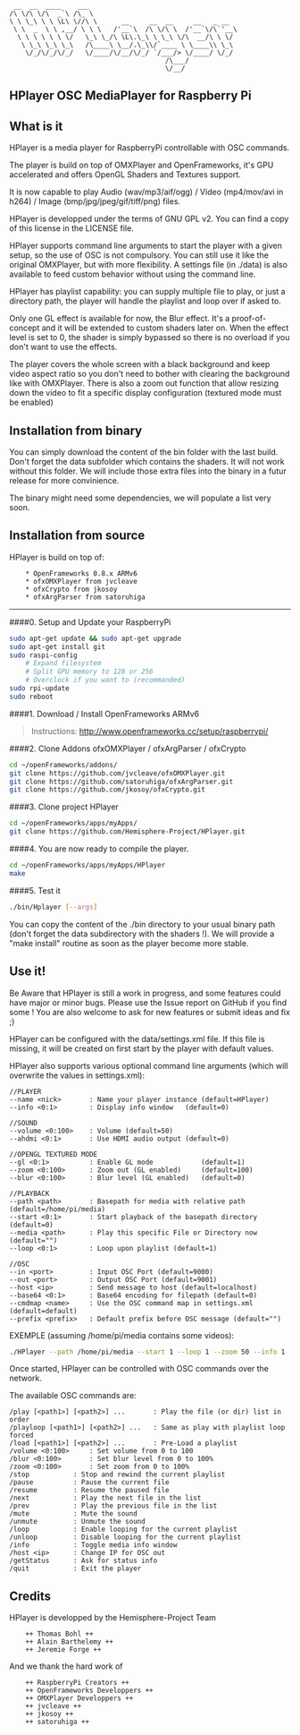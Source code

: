 ```
 __  __  ____    ___                                     
/\ \/\ \/\  _`\ /\_ \                                    
\ \ \_\ \ \ \L\ \//\ \      __     __  __     __   _ __  
 \ \  _  \ \ ,__/ \ \ \   /'__`\  /\ \/\ \  /'__`\/\`'__\
  \ \ \ \ \ \ \/   \_\ \_/\ \L\.\_\ \ \_\ \/\  __/\ \ \/ 
   \ \_\ \_\ \_\   /\____\ \__/.\_\\/`____ \ \____\\ \_\ 
    \/_/\/_/\/_/   \/____/\/__/\/_/ `/___/> \/____/ \/_/ 
                                       /\___/            
                                       \/__/             
```

HPlayer OSC MediaPlayer for Raspberry Pi
-------------


What is it
-------------

HPlayer is a media player for RaspberryPi controllable with OSC commands.

The player is build on top of OMXPlayer and OpenFrameworks,
it's GPU accelerated and offers OpenGL Shaders and Textures support.

It is now capable to play Audio (wav/mp3/aif/ogg) / Video (mp4/mov/avi in h264) / Image (bmp/jpg/jpeg/gif/tiff/png) files.

HPlayer is developped under the terms of GNU GPL v2.
You can find a copy of this license in the LICENSE file.

HPlayer supports command line arguments to start the player with a given setup, so the use of OSC is not compulsory. You can still use it like the original OMXPlayer, but with more flexibility.
A settings file (in ./data) is also available to feed custom behavior without using the command line.

HPlayer has playlist capability: you can supply multiple file to play, or just a directory path, the player will handle the playlist and loop over if asked to.

Only one GL effect is available for now, the Blur effect.
It's a proof-of-concept and it will be extended to custom shaders later on.
When the effect level is set to 0, the shader is simply bypassed so there is no overload if you don't want to use the effects.

The player covers the whole screen with a black background and keep video aspect ratio so you don't need to bother with clearing the background like with OMXPlayer. There is also a zoom out function that allow resizing down the video to fit a specific display configuration (textured mode must be enabled)


Installation from binary
-------------

You can simply download the content of the bin folder with the last build.
Don't forget the data subfolder which contains the shaders. It will not work without this folder. We will include those extra files into the binary in a futur release for more convinience.

The binary might need some dependencies, we will populate a list very soon.


Installation from source
-------------

HPlayer is build on top of:
```
	* OpenFrameworks 0.8.x ARMv6
	* ofxOMXPlayer from jvcleave
	* ofxCrypto from jkosoy 
	* ofxArgParser from satoruhiga
```

---

####0. Setup and Update your RaspberryPi 
```bash
sudo apt-get update && sudo apt-get upgrade
sudo apt-get install git
sudo raspi-config
	# Expand filesystem
	# Split GPU memory to 128 or 256
	# Overclock if you want to (recommanded)
sudo rpi-update
sudo reboot
```


####1. Download / Install OpenFrameworks ARMv6
>Instructions: http://www.openframeworks.cc/setup/raspberrypi/

####2. Clone Addons ofxOMXPlayer / ofxArgParser / ofxCrypto
```bash
cd ~/openFrameworks/addons/ 
git clone https://github.com/jvcleave/ofxOMXPlayer.git
git clone https://github.com/satoruhiga/ofxArgParser.git
git clone https://github.com/jkosoy/ofxCrypto.git
```

####3. Clone project HPlayer
```bash
cd ~/openFrameworks/apps/myApps/ 
git clone https://github.com/Hemisphere-Project/HPlayer.git
```

####4. You are now ready to compile the player.
```bash
cd ~/openFrameworks/apps/myApps/HPlayer
make
```

####5. Test it 
```bash
./bin/Hplayer [--args]
```
You can copy the content of the ./bin directory to your usual binary path (don't forget the data subdirectory with the shaders !).
We will provide a "make install" routine as soon as the player become more stable.


Use it!
-------------

Be Aware that HPlayer is still a work in progress, and some features could 
have major or minor bugs. 
Please use the Issue report on GitHub if you find some ! 
You are also welcome to ask for new features or submit ideas and fix ;)

HPlayer can be configured with the data/settings.xml file.
If this file is missing, it will be created on first start by the player with default values.

HPlayer also supports various optional command line arguments 
(which will overwrite the values in settings.xml):

	//PLAYER
	--name <nick>		: Name your player instance (default=HPlayer)		
	--info <0:1>		: Display info window	(default=0)	

	//SOUND
	--volume <0:100>	: Volume (default=50)
	--ahdmi <0:1>		: Use HDMI audio output	(default=0)

	//OPENGL TEXTURED MODE
	--gl <0:1>			: Enable GL mode 			(default=1)
	--zoom <0:100>		: Zoom out (GL enabled)		(default=100)
	--blur <0:100>		: Blur level (GL enabled)	(default=0)
	
	//PLAYBACK
	--path <path>		: Basepath for media with relative path (default=/home/pi/media)
	--start <0:1> 		: Start playback of the basepath directory (default=0)
	--media <path>		: Play this specific File or Directory now (default="")
	--loop <0:1>		: Loop upon playlist (default=1)

	//OSC
	--in <port> 		: Input OSC Port (default=9000)
	--out <port> 		: Output OSC Port (default=9001)
	--host <ip>			: Send message to host (default=localhost)
	--base64 <0:1>		: Base64 encoding for filepath (default=0)
	--cmdmap <name>		: Use the OSC command map in settings.xml (default=default)
	--prefix <prefix>	: Default prefix before OSC message (default="")

	
EXEMPLE (assuming /home/pi/media contains some videos):
```bash
./HPlayer --path /home/pi/media --start 1 --loop 1 --zoom 50 --info 1
```

Once started, HPlayer can be controlled with OSC commands over the network.

The available OSC commands are:

	/play [<path1>] [<path2>] ...		: Play the file (or dir) list in order
	/playloop [<path1>] [<path2>] ...	: Same as play with playlist loop forced
	/load [<path1>] [<path2>] ...		: Pre-Load a playlist
	/volume <0:100>		: Set volume from 0 to 100
	/blur <0:100>		: Set blur level from 0 to 100%
	/zoom <0:100>		: Set zoom from 0 to 100%
	/stop			: Stop and rewind the current playlist
	/pause			: Pause the current file
	/resume			: Resume the paused file
	/next			: Play the next file in the list
	/prev			: Play the previous file in the list
	/mute			: Mute the sound
	/unmute			: Unmute the sound
	/loop			: Enable looping for the current playlist
	/unloop			: Disable looping for the current playlist
	/info			: Toggle media info window
	/host <ip>		: Change IP for OSC out
	/getStatus		: Ask for status info
	/quit			: Exit the player


Credits
-------------

HPlayer is developped by the Hemisphere-Project Team
```
	++ Thomas Bohl ++
	++ Alain Barthelemy ++
	++ Jeremie Forge ++
```
And we thank the hard work of 
```
	++ RaspberryPi Creators ++
	++ OpenFrameworks Developpers ++
	++ OMXPlayer Developpers ++
	++ jvcleave ++
	++ jkosoy ++
	++ satoruhiga ++
```




